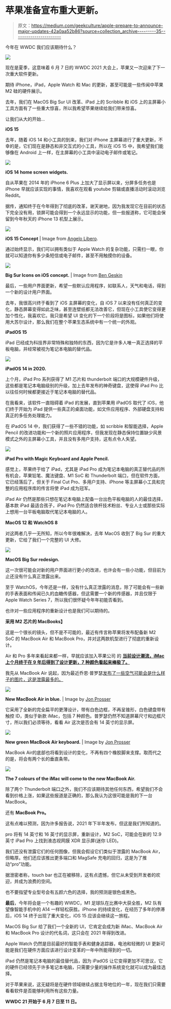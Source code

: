 # 苹果准备宣布重大更新。

> 原文：<https://medium.com/geekculture/apple-prepare-to-announce-major-updates-42a0aa52b86?source=collection_archive---------35----------------------->

今年在 WWDC 我们应该期待什么？

![](img/8a505fc02201a86c72ecf82ffbcc0ff4.png)

现在是夏季，这意味着 6 月 7 日的 WWDC 2021 大会上，苹果又一次迎来了下一次重大软件更新。

期待 iPhone，iPad，Apple Watch 和 Mac 的更新，甚至可能是一些传闻中苹果 M2 硅的硬件展示。

去年，我们在 MacOS Big Sur UI 改革、iPad 上的 Scribble 和 iOS 上的主屏幕小工具方面有了一些重大惊喜，所以我希望苹果继续给我们带来惊喜。

让我们从大的开始…

**iOS 15**

去年，随着 iOS 14 和小工具的到来，我们对 iPhone 主屏幕进行了重大更新，不幸的是，它们现在是静态和非交互式的小工具，所以在 iOS 15 中，我希望我们能够像在 Android 上一样，在主屏幕的小工具中滚动电子邮件或笔记。

![](img/3d69eafa173e3a418d2576d417751add.png)

**iOS 14 home screen widgets.**

自从苹果在 2014 年的 iPhone 6 Plus 上加大了显示屏以来，分屏多任务也是 iPhone 早就应该实现的事情，我喜欢在观看 youtube 剪辑或直播活动时滚动浏览 Reddit。

据传，通知终于在今年得到了彻底的改革，谢天谢地，因为我发现它在目前的状态下完全没有用，锁屏可能会得到一个永远显示的功能，但一些报道称，它可能会保留到今年秋天的 iPhone 13 机型上展示。

![](img/04184519dbfec6ce7ff8be58e5b87596.png)

**iOS 15 Concept** | Image from [Angelo Libero](https://www.instagram.com/angelolibero_designs/).

通过始终显示，我们可以拥有类似于 Apple Watch 的复杂功能，只需扫一眼，你就可以知道你有多少条短信或电子邮件，甚至不用触摸你的设备。

![](img/945ddd20da960975227238f81ce17d01.png)

**Big Sur Icons on iOS concept.** | Image from [Ben Geskin](https://twitter.com/bengeskin?s=21)

最后，一些用户界面更新，希望一些默认应用程序，如联系人，天气和电话，得到一个新的设计用户界面。

去年，我很高兴终于看到了 iOS 主屏幕的变化，自 iOS 7 以来没有任何真正的变化，静态屏幕变得如此乏味，甚至连壁纸都无法改善它，但现在小工具使它变得更加个性化，我喜欢它。我只是希望 UI 变化的下一个阶段将是图标，如果他们将使用大苏尔设计，那么我们在整个苹果生态系统中有一个统一的外观。

**iPadOS 15**

iPad 已经成为科技界非常特殊和独特的东西，因为它是许多人唯一真正选择的平板电脑，并经常被视为笔记本电脑的替代品。

![](img/9af9045ca610d4ca0790cb203f5525f0.png)

**iPadOS 14 in 2020.**

上个月，iPad Pro 系列获得了 M1 芯片和 thunderbolt 端口的大规模硬件升级，这些都是笔记本电脑级别的升级，加上去年发布的神奇键盘，这使得 iPad Pro 比以往任何时候都更接近于笔记本电脑的替代品。

在我看来，该软件一直阻碍着 iPad 的发展，直到苹果用 iPadOS 取代了 iOS，他们终于开始为 iPad 提供一些真正的桌面功能，如文件应用程序、外部硬盘支持和真正的多任务处理能力。

在 iPadOS 14 中，我们获得了一些不错的功能，如 scribble 和智能选择，Apple Pencil 的改进功能和一个新的照片应用程序，但我发现在静态保持位置缺少风景模式之外的主屏幕小工具，并且没有多用户支持，这有点令人失望。

![](img/05d9401d7e72baf4498b6094a1639e38.png)

**iPad Pro with Magic Keyboard and Apple Pencil.**

感觉上，苹果终于给了 iPad，尤其是 iPad Pro 成为笔记本电脑的真正替代品的所有机会，苹果铅笔、魔法键盘、M1 SoC 和 Thunderbolt 端口，但在软件方面，它已经落后了，但关于 Final Cut Pro、多用户支持、iPhone 等主屏幕小工具和完整的应用程序库的传言将使 iPad 成为冠军。

iPad Air 仍然是那些只想在笔记本电脑上配备一台出色平板电脑的人的最佳选择，基本款 iPad 最适合孩子，iPad Pro 仍然适合铁杆技术粉丝、专业人士或那些实际上想用一台平板电脑取代笔记本电脑的人。

**MacOS 12 和 WatchOS 8**

对这两者几乎一无所知，所以今年很难解决，去年 MacOS 收到了 Big Sur 的重大更新，它给了我们一个完整的 UI 大修。

![](img/90f03d462a40d95009b43f912ea46567.png)

**MacOS Big Sur redesign.**

这一次很可能会对新的用户界面进行更小的改进，也许会有一些小功能，但目前为止还没有什么真正泄露出来。

至于 WatchOS，今年还是一样，没有什么真正泄露的消息，除了可能会有一些新的手表表面和传闻已久的血糖传感器，但这需要一个新的传感器，并且仅限于 Apple Watch Series 7，所以我们很怀疑今年年初能否看到。

也许对一些应用程序的重新设计也是我们可以期待的。

**采用 M2 芯片的 MacBooks】**

这是一个很长的镜头，但不是不可能的，最近有传言称苹果将发布配备新 M2 SoC 的 MacBook Air 和 MacBook Pro，并对这两款机型进行了彻底的重新设计。

Air 和 Pro 多年来看起来都一样，早就应该加入苹果公司 的 [**当前设计潮流，iMac 上个月终于在 9 年后得到了设计更新，7 种颜色看起来棒极了。**](/swlh/looking-ahead-to-the-future-of-apple-design-6533a336291d)

我先从 MacBook Air 说起，因为最近乔恩·普罗瑟[发布了一些空气可能会是什么样子的图片，这是泄露最多的。](https://twitter.com/jon_prosser)

![](img/1fc02eb6b6d8ee50bcc265d69a78604e.png)

**New MacBook Air in blue.** | Image by [Jon Prosser](https://twitter.com/jon_prosser)

它采用了全新的完全扁平的更薄设计，带有白色边框，不再呈锥形，白色键盘带有触控 ID，类似于新款 iMac，包括 7 种颜色。普罗瑟仍然不知道屏幕尺寸和边框尺寸，所以我们必须等待，看看 Air 这次是否会有 14 英寸的显示屏。

![](img/53161b54effd0b0557469ec7a20959da.png)

**New green MacBook Air keyboard.** | Image by [Jon Prosser](https://twitter.com/jon_prosser)

‌MacBook Air‌的底部也将看到设计的变化，不再有四个橡胶脚来支撑。取而代之的是，将会有两个长的垂直条带。

![](img/b163c271e5a3971af2a12b04b4b90dd3.png)

**The 7 colours of the iMac will come to the new MacBook Air.**

除了两个 Thunderbolt 端口之外，我们不应该期待其他任何东西，希望我们不会看到价格上涨，如果这些报道是正确的，那么我认为这很可能是我的下一台 MacBook。

还有 **MacBook Pro。**

这有点难以预测，因为许多报告说，2021 年下半年发布，但这是我们所知道的。

pro 将有 14 英寸和 16 英寸的显示屏，重新设计，M2 SoC，可能会在新的 12.9 英寸 iPad Pro 上找到液态视网膜 XDR 显示屏(迷你 LED)。

我们还没有泄露它们的任何图像，但我会假设它们类似于泄露的 MacBook Air，但略厚。他们还应该推出更多端口和 MagSafe 充电的回归，这是为了推动“pro”功能。

据泄密者称，touch bar 也正在被移除，这有点遗憾，但它从未受到开发者的欢迎，并成为浪费的空间。

也不要指望专业型号会有五颜六色的选择，我的预测是银色或黑色。

**最后**，今年将会是一个有趣的 WWDC，M1 足球队在比赛中大获全胜，M2 队有望像智能手机中的 A14 一样轻松获胜。iPhone 的持续变化，在经历了多年的停滞后，iOS 14 终于出现了重大变化，iOS 15 应该会继续这一旅程。

MacOS Big Sur 给了我们一个全新的 UI，它肯定会成为新 iMac、MacBook Air 和 MacBook Pro 设计的代名词，这只会在 2021 年得到改进。

Apple Watch 仍然是目前最好的智能手表和健身追踪器，电池和轻微的 UI 更新可能是我们在硬件方面应该进行设计变革的一年中所能得到的一切。

iPad 仍然是笔记本电脑的最佳替代品，因为 iPadOS 让它变得更加不可思议，它的硬件已经领先于许多笔记本电脑，只需要少量的操作系统变化就可以成为最佳选择。

对于苹果来说，这无疑将是在硬件领域继续占据主导地位的一年，现在我们只需要看看软件是否能够利用所有这些力量。

**WWDC 21 开始于 6 月 7 日至 11 日。**